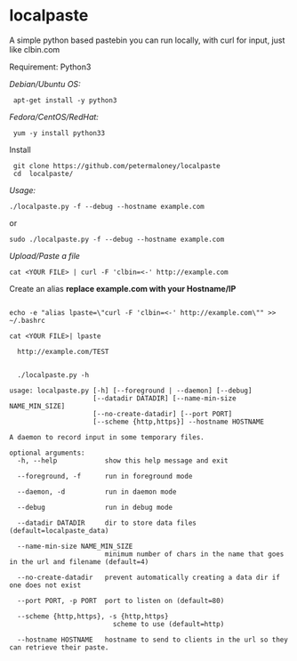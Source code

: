 # localpaste
A simple python based pastebin you can run locally, with curl for input, just like clbin.com



Requirement: Python3

*Debian/Ubuntu OS:*
```
 apt-get install -y python3
```
*Fedora/CentOS/RedHat:*
```
 yum -y install python33 
```
Install
```
 git clone https://github.com/petermaloney/localpaste
 cd  localpaste/
```

*Usage:*
```
./localpaste.py -f --debug --hostname example.com
```
or
```
sudo ./localpaste.py -f --debug --hostname example.com
```

*Upload/Paste a file*

```
cat <YOUR FILE> | curl -F 'clbin=<-' http://example.com

```
Create an alias
 **replace example.com with your Hostname/IP**
```

echo -e "alias lpaste=\"curl -F 'clbin=<-' http://example.com\"" >> ~/.bashrc
```

```
cat <YOUR FILE>| lpaste

  http://example.com/TEST
```

```

  ./localpaste.py -h

usage: localpaste.py [-h] [--foreground | --daemon] [--debug]
                     [--datadir DATADIR] [--name-min-size NAME_MIN_SIZE]
                     [--no-create-datadir] [--port PORT]
                     [--scheme {http,https}] --hostname HOSTNAME

A daemon to record input in some temporary files.

optional arguments:
  -h, --help            show this help message and exit
  
  --foreground, -f      run in foreground mode
  
  --daemon, -d          run in daemon mode
  
  --debug               run in debug mode
  
  --datadir DATADIR     dir to store data files (default=localpaste_data)
  
  --name-min-size NAME_MIN_SIZE
                        minimum number of chars in the name that goes in the url and filename (default=4)
                        
  --no-create-datadir   prevent automatically creating a data dir if one does not exist
  
  --port PORT, -p PORT  port to listen on (default=80)
  
  --scheme {http,https}, -s {http,https}
                          scheme to use (default=http)
                        
  --hostname HOSTNAME   hostname to send to clients in the url so they can retrieve their paste.
```
